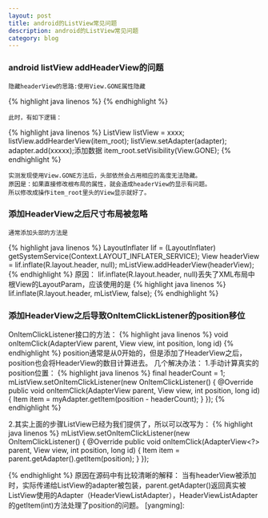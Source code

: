 ```yaml
---
layout: post
title: android的ListView常见问题
description: android的ListView常见问题
category: blog
---
```

### android listView addHeaderView的问题
	隐藏headerView的思路:使用View.GONE属性隐藏
{% highlight java linenos %}
<LinearLayout android:id="@+id/item_root"
    android:layout_width="fill_parent"
    android:layout_height="50dip"
    android:orientation="vertical" >
<TextView  android:id="@+id/tv_1" />
<TextView  android:id="@+id/tv_2" />
</LinearLayout >
{% endhighlight %}


	此时，有如下逻辑：


{% highlight java linenos %}
ListView listView = xxxx;
  listView.addHearderView(item_root);
  listView.setAdapter(adapter);
  adapter.add(xxxxx);添加数据
  item_root.setVisibility(View.GONE);
{% endhighlight %}

	实测发现使用View.GONE方法后，头部依然会占用相应的高度无法隐藏。
	原因是：如果直接修改根布局的属性，就会造成headerView的显示有问题。
	所以修改成操作item_root里头的View显示就好了。
	
### 添加HeaderView之后尺寸布局被忽略
	通常添加头部的方法是 

{% highlight java linenos %}
LayoutInflater lif = (LayoutInflater) getSystemService(Context.LAYOUT_INFLATER_SERVICE);
View headerView = lif.inflate(R.layout.header, null);
mListView.addHeaderView(headerView);
{% endhighlight %}
原因：
lif.inflate(R.layout.header, null)丢失了XML布局中根View的LayoutParam，应该使用的是 
{% highlight java linenos %}
lif.inflate(R.layout.header, mListView, false);
{% endhighlight %}


### 添加HeaderView之后导致OnItemClickListener的position移位
OnItemClickListener接口的方法：
{% highlight java linenos %}
void onItemClick(AdapterView<?> parent, View view, int position, long id)
{% endhighlight %}
position通常是从0开始的，但是添加了HeaderView之后，position也会将HeaderView的数目计算进去。 
几个解决办法： 
1.手动计算真实的position位置： 
{% highlight java linenos %}
final headerCount = 1;
mListView.setOnItemClickListener(new OnItemClickListener() {
    @Override
    public void onItemClick(AdapterView<?> parent, View view,
            int position, long id) {
        Item item = myAdapter.getItem(position - headerCount);
    }
});
{% endhighlight %}

2.其实上面的步骤ListView已经为我们提供了，所以可以改写为：
{% highlight java linenos %}
mListView.setOnItemClickListener(new OnItemClickListener() {
    @Override
    public void onItemClick(AdapterView<?> parent, View view,
            int position, long id) {
        Item item = parent.getAdapter().getItem(position);
    }
});

{% endhighlight %}
原因在源码中有比较清晰的解释： 
当有headerView被添加时，实际传递给ListView的adapter被包装，parent.getAdapter()返回真实被ListView使用的Adapter（HeaderViewListAdapter），HeaderViewListAdapter的getItem(int)方法处理了position的问题。 
[yangming]:  

